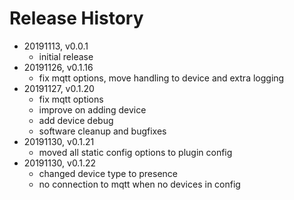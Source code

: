 # Release History

* 20191113, v0.0.1
	* initial release
* 20191126, v0.1.16
	* fix mqtt options, move handling to device and extra logging
* 20191127, v0.1.20
	* fix mqtt options
	* improve on adding device
	* add device debug
	* software cleanup and bugfixes
* 20191130, v0.1.21
	* moved all static config options to plugin config
* 20191130, v0.1.22
	* changed device type to presence
	* no connection to mqtt when no devices in config
